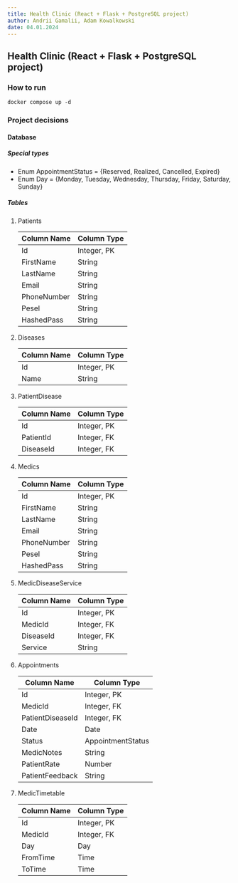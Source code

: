 ```yaml
---
title: Health Clinic (React + Flask + PostgreSQL project)
author: Andrii Gamalii, Adam Kowalkowski
date: 04.01.2024
---
```


## Health Clinic (React + Flask + PostgreSQL project)

### How to run

```shell
docker compose up -d
```

### Project decisions

#### Database

##### Special types

- Enum AppointmentStatus = {Reserved, Realized, Cancelled, Expired}
- Enum Day = {Monday, Tuesday, Wednesday, Thursday, Friday, Saturday, Sunday}

##### Tables

1. Patients

    | Column Name   | Column Type |
    |---------------|-------------|
    | Id            | Integer, PK |
    | FirstName     | String      |
    | LastName      | String      |
    | Email         | String      |
    | PhoneNumber   | String      |
    | Pesel         | String      |
    | HashedPass    | String      |

2. Diseases

    | Column Name       | Column Type |
    |-------------------|-------------|
    | Id                | Integer, PK |
    | Name              | String      |

3. PatientDisease

    | Column Name       | Column Type |
    |-------------------|-------------|
    | Id                | Integer, PK |
    | PatientId         | Integer, FK |
    | DiseaseId         | Integer, FK |

4. Medics

    | Column Name   | Column Type |
    |---------------|-------------|
    | Id            | Integer, PK |
    | FirstName     | String      |
    | LastName      | String      |
    | Email         | String      |
    | PhoneNumber   | String      |
    | Pesel         | String      |
    | HashedPass    | String      |

5. MedicDiseaseService

    | Column Name       | Column Type |
    |-------------------|-------------|
    | Id                | Integer, PK |
    | MedicId           | Integer, FK |
    | DiseaseId         | Integer, FK |
    | Service           | String      |

6. Appointments

    | Column Name       | Column Type       |
    |-------------------|-------------------|
    | Id                | Integer, PK       |
    | MedicId           | Integer, FK       |
    | PatientDiseaseId  | Integer, FK       |
    | Date              | Date              |
    | Status            | AppointmentStatus |
    | MedicNotes        | String            |
    | PatientRate       | Number            |
    | PatientFeedback   | String            |

7. MedicTimetable

    | Column Name       | Column Type |
    |-------------------|-------------|
    | Id                | Integer, PK |
    | MedicId           | Integer, FK |
    | Day               | Day         |
    | FromTime          | Time        |
    | ToTime            | Time        |
